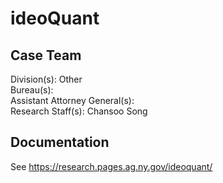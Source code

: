 # ideoQuant  

## Case Team  
Division(s): Other  
Bureau(s):  
Assistant Attorney General(s):  
Research Staff(s): Chansoo Song    

## Documentation

See https://research.pages.ag.ny.gov/ideoquant/